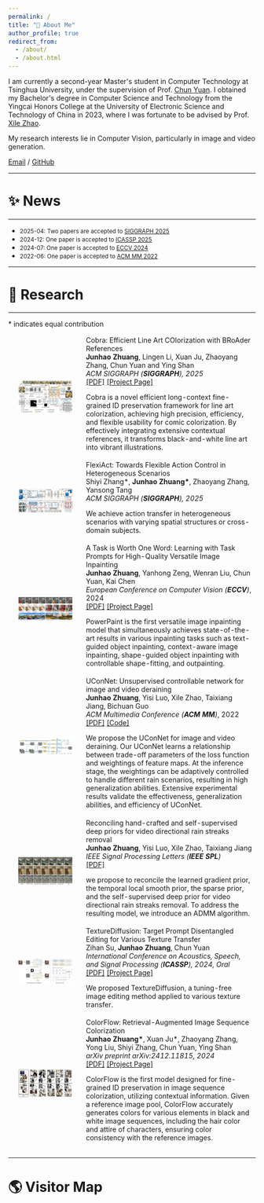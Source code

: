 ```yaml
---
permalink: /
title: "👋 About Me"
author_profile: true
redirect_from: 
  - /about/
  - /about.html
---
```


I am currently a second-year Master's student in Computer Technology at Tsinghua University, under the supervision of Prof. [Chun Yuan](https://scholar.google.com/citations?user=fYdxi2sAAAAJ&hl=en). I obtained my Bachelor's degree in Computer Science and Technology from the Yingcai Honors College at the University of Electronic Science and Technology of China in 2023, where I was fortunate to be advised by Prof. [Xile Zhao](https://zhaoxile.github.io/).

My research interests lie in Computer Vision, particularly in image and video generation.

[Email](mailto:zhuangjh23@mails.tsinghua.edu.cn) / [GitHub](https://github.com/zhuang2002)

---
# ✨ News
---
* <span style="font-size: smaller;">2025-04: Two papers are accepted to [SIGGRAPH 2025](https://www.siggraph.org/siggraph-events/conferences/)</span>
* <span style="font-size: smaller;">2024-12: One paper is accepted to [ICASSP 2025](https://2025.ieeeicassp.org/important-dates/)</span>
* <span style="font-size: smaller;">2024-07: One paper is accepted to [ECCV 2024](https://eccv.ecva.net/)</span>
* <span style="font-size: smaller;">2022-06: One paper is accepted to [ACM MM 2022](https://2022.acmmm.org/)</span>

---
# 🔬 Research
---
\* indicates equal contribution
<table style="width:100%;border:0px;border-spacing:0px;border-collapse:separate;margin-right:auto;margin-left:auto;"><tbody>	

  <!--Cobra-->
  <tr>
    <td style="padding:20px;width:30%;max-width:30%" align="center">
      <img style="width:100%;max-width:100%" src="../images/cobra.png" alt="dise">
    </td>
    <td width="75%" valign="center">
      <papertitle>Cobra: Efficient Line Art COlorization with BRoAder References</papertitle>
      <br>
      <b>Junhao Zhuang</b>, Lingen Li, Xuan Ju, Zhaoyang Zhang, Chun Yuan and Ying Shan
      <br>
      <em>ACM SIGGRAPH (<strong>SIGGRAPH</strong>), 2025</em>
      <br>
      <a href="https://arxiv.org/abs/2504.12240">[PDF]</a> 
      <a href="https://zhuang2002.github.io/Cobra/">[Project Page]</a>
      <br>
      <p> Cobra is a novel efficient long-context fine-grained ID preservation framework for line art colorization, achieving high precision, efficiency, and flexible usability for comic colorization. By effectively integrating extensive contextual references, it transforms black-and-white line art into vibrant illustrations.</p>
    </td>
  </tr>	

  <!--FlexiAct-->
  <tr>
    <td style="padding:20px;width:30%;max-width:30%" align="center">
      <img style="width:100%;max-width:100%" src="../images/method.jpg" alt="dise">
    </td>
    <td width="75%" valign="center">
      <papertitle>FlexiAct: Towards Flexible Action Control in Heterogeneous Scenarios</papertitle>
      <br>
      Shiyi Zhang*, <b>Junhao Zhuang*</b>, Zhaoyang Zhang, Yansong Tang
      <br>
      <em>ACM SIGGRAPH (<strong>SIGGRAPH</strong>), 2025</em>
<!--       <br>
      <a href="">[PDF]</a>
      <a href="https://github.com/shiyi-zh0408/NAE_CVPR2024">[Project Page]</a> 
      <br> -->
      <p> We achieve action transfer in heterogeneous scenarios with varying spatial structures or cross-domain subjects.</p>
    </td>
  </tr>	

  <!--PowerPaint-->
  <tr>
    <td style="padding:20px;width:30%;max-width:30%" align="center">
      <img style="width:100%;max-width:100%" src="../images/ppt.png" alt="dise">
    </td>
    <td width="75%" valign="center">
      <papertitle>A Task is Worth One Word: Learning with Task Prompts for High-Quality Versatile Image Inpainting</papertitle>
      <br>
      <b>Junhao Zhuang</b>, Yanhong Zeng, Wenran Liu, Chun Yuan, Kai Chen
      <br>
      <em>European Conference on Computer Vision (<strong>ECCV</strong>)</em>, 2024
      <br>
      <a href="https://arxiv.org/abs/2312.03594">[PDF]</a>
      <a href="https://powerpaint.github.io/">[Project Page]</a> 
      <br>
      <p> PowerPaint is the first versatile image inpainting model that simultaneously achieves state-of-the-art results in various inpainting tasks such as text-guided object inpainting, context-aware image inpainting, shape-guided object inpainting with controllable shape-fitting, and outpainting.</p>
    </td>
  </tr>	

  <!--UConNet-->
  <tr>
    <td style="padding:20px;width:30%;max-width:30%" align="center">
      <img style="width:100%;max-width:100%" src="../images/uconnet.png" alt="dise">
    </td>
    <td width="75%" valign="center">
      <papertitle>UConNet: Unsupervised controllable network for image and video deraining</papertitle>
      <br>
      <b>Junhao Zhuang</b>, Yisi Luo, Xile Zhao, Taixiang Jiang, Bichuan Guo
      <br>
      <em>ACM Multimedia Conference (<strong>ACM MM</strong>)</em>, 2022
      <br>
      <a href="https://dl.acm.org/doi/10.1145/3503161.3547772">[PDF]</a>
      <a href="https://github.com/zhuang2002/UConNet">[Code]</a> 
      <br>
      <p> We propose the UConNet for image and video deraining. Our UConNet learns a relationship between trade-off parameters of the loss function and weightings of feature maps. At the inference stage, the weightings can be adaptively controlled to handle different rain scenarios, resulting in high generalization abilities. Extensive experimental results validate the effectiveness, generalization abilities, and efficiency of UConNet. </p>
    </td>
  </tr>	

  <!--derain-->
  <tr>
    <td style="padding:20px;width:30%;max-width:30%" align="center">
      <img style="width:100%;max-width:100%" src="../images/spl.png" alt="dise">
    </td>
    <td width="75%" valign="center">
      <papertitle>Reconciling hand-crafted and self-supervised deep priors for video directional rain streaks removal</papertitle>
      <br>
      <b>Junhao Zhuang</b>, Yisi Luo, Xile Zhao, Taixiang Jiang
      <br>
      <em>IEEE Signal Processing Letters (<strong>IEEE SPL</strong>)</em>
      <br>
      <a href="http://ieeexplore.ieee.org/document/9576626">[PDF]</a>
      <br>
      <p> we propose to reconcile the learned gradient prior, the temporal local smooth prior, the sparse prior, and the self-supervised deep prior for video directional rain streaks removal. To address the resulting model, we introduce an ADMM algorithm.</p>
    </td>
  </tr>	

  <!--TextureDiffusion-->
  <tr>
    <td style="padding:20px;width:30%;max-width:30%" align="center">
      <img style="width:100%;max-width:100%" src="../images/icassp.png" alt="dise">
    </td>
    <td width="75%" valign="center">
      <papertitle>TextureDiffusion: Target Prompt Disentangled Editing for Various Texture Transfer</papertitle>
      <br>
      Zihan Su, <b>Junhao Zhuang</b>, Chun Yuan
      <br>
      <em>International Conference on Acoustics, Speech, and Signal Processing (<strong>ICASSP</strong>), 2024, Oral</em>
      <br>
      <a href="https://arxiv.org/pdf/2409.09610">[PDF]</a>
      <a href="https://github.com/THU-CVML/TextureDiffusion">[Project Page]</a> 
      <br>
      <p> We proposed TextureDiffusion, a tuning-free image editing method applied to various texture transfer. </p>
    </td>
  </tr>	

  <!--ColorFlow-->
  <tr>
    <td style="padding:20px;width:30%;max-width:30%" align="center">
      <img style="width:100%;max-width:100%" src="../images/colorflow.png" alt="dise">
    </td>
    <td width="75%" valign="center">
      <papertitle>ColorFlow: Retrieval-Augmented Image Sequence Colorization</papertitle>
      <br>
      <b>Junhao Zhuang*</b>, Xuan Ju*, Zhaoyang Zhang, Yong Liu, Shiyi Zhang, Chun Yuan, Ying Shan
      <br>
      <em>arXiv preprint arXiv:2412.11815, 2024</em>
      <br>
      <a href="https://arxiv.org/abs/2412.11815">[PDF]</a>
      <a href="https://zhuang2002.github.io/ColorFlow/">[Project Page]</a> 
      <br>
      <p> ColorFlow is the first model designed for fine-grained ID preservation in image sequence colorization, utilizing contextual information. Given a reference image pool, ColorFlow accurately generates colors for various elements in black and white image sequences, including the hair color and attire of characters, ensuring color consistency with the reference images.  </p>
    </td>
  </tr>	


</tbody></table>

---
# 🌎 Visitor Map
<script type="text/javascript" id="clstr_globe" src="//clustrmaps.com/globe.js?d=YcEGNdlapjfGw9-NBcj1CQW4sNbZoUSTRXAL3tOqhSM"></script>
